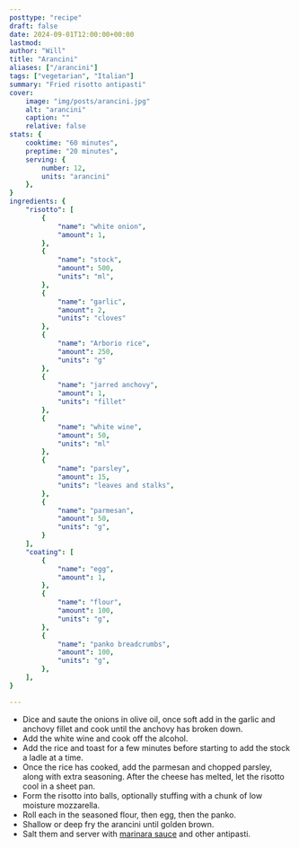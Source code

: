 ```yaml
---
posttype: "recipe"
draft: false
date: 2024-09-01T12:00:00+00:00
lastmod: 
author: "Will"
title: "Arancini"
aliases: ["/arancini"]
tags: ["vegetarian", "Italian"]
summary: "Fried risotto antipasti"
cover:
    image: "img/posts/arancini.jpg"
    alt: "arancini"
    caption: ""
    relative: false
stats: {
    cooktime: "60 minutes",
    preptime: "20 minutes",
    serving: {
        number: 12,
        units: "arancini"
    },
}
ingredients: {
    "risotto": [
        {
            "name": "white onion", 
            "amount": 1, 
        },
        {
            "name": "stock", 
            "amount": 500,
            "units": "ml", 
        },
        {
            "name": "garlic", 
            "amount": 2, 
            "units": "cloves"
        },
        {
            "name": "Arborio rice", 
            "amount": 250, 
            "units": "g"
        },
        {
            "name": "jarred anchovy", 
            "amount": 1, 
            "units": "fillet"
        },
        {
            "name": "white wine", 
            "amount": 50, 
            "units": "ml"
        },
        {
            "name": "parsley", 
            "amount": 15,
            "units": "leaves and stalks", 
        },
        {
            "name": "parmesan", 
            "amount": 50,
            "units": "g", 
        }
    ],
    "coating": [
        {
            "name": "egg", 
            "amount": 1, 
        },
        {
            "name": "flour", 
            "amount": 100,
            "units": "g", 
        },
        {
            "name": "panko breadcrumbs", 
            "amount": 100,
            "units": "g", 
        },
    ],
}

---
```


* Dice and saute the onions in olive oil, once soft add in the garlic and anchovy fillet and cook until the anchovy has broken down.
* Add the white wine and cook off the alcohol.
* Add the rice and toast for a few minutes before starting to add the stock a ladle at a time.
* Once the rice has cooked, add the parmesan and chopped parsley, along with extra seasoning. After the cheese has melted, let the risotto cool in a sheet pan.
* Form the risotto into balls, optionally stuffing with a chunk of low moisture mozzarella.
* Roll each in the seasoned flour, then egg, then the panko.
* Shallow or deep fry the arancini until golden brown.
* Salt them and server with [marinara sauce](https://www.allrecipes.com/recipe/11966/best-marinara-sauce-yet/) and other antipasti.
